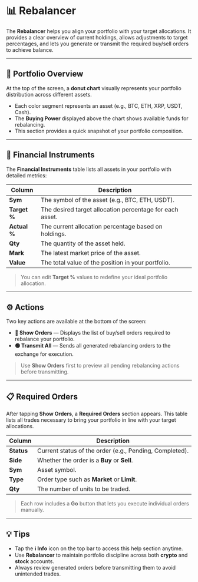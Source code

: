# 📊 Rebalancer

The **Rebalancer** helps you align your portfolio with your target allocations. It provides a clear overview of current holdings, allows adjustments to target percentages, and lets you generate or transmit the required buy/sell orders to achieve balance.

---

## 💼 Portfolio Overview

At the top of the screen, a **donut chart** visually represents your portfolio distribution across different assets.

- Each color segment represents an asset (e.g., BTC, ETH, XRP, USDT, Cash).
- The **Buying Power** displayed above the chart shows available funds for rebalancing.
- This section provides a quick snapshot of your portfolio composition.

---

## 🧾 Financial Instruments

The **Financial Instruments** table lists all assets in your portfolio with detailed metrics:

| Column | Description |
|--------|-------------|
| **Sym** | The symbol of the asset (e.g., BTC, ETH, USDT). |
| **Target %** | The desired target allocation percentage for each asset. |
| **Actual %** | The current allocation percentage based on holdings. |
| **Qty** | The quantity of the asset held. |
| **Mark** | The latest market price of the asset. |
| **Value** | The total value of the position in your portfolio. |

> You can edit **Target %** values to redefine your ideal portfolio allocation.

---

## ⚙️ Actions

Two key actions are available at the bottom of the screen:

- **🔴 Show Orders** — Displays the list of buy/sell orders required to rebalance your portfolio.
- **🟢 Transmit All** — Sends all generated rebalancing orders to the exchange for execution.

> Use **Show Orders** first to preview all pending rebalancing actions before transmitting.

---

## 📋 Required Orders

After tapping **Show Orders**, a **Required Orders** section appears. This table lists all trades necessary to bring your portfolio in line with your target allocations.

| Column | Description |
|--------|-------------|
| **Status** | Current status of the order (e.g., Pending, Completed). |
| **Side** | Whether the order is a **Buy** or **Sell**. |
| **Sym** | Asset symbol. |
| **Type** | Order type such as **Market** or **Limit**. |
| **Qty** | The number of units to be traded. |

> Each row includes a **Go** button that lets you execute individual orders manually.

---

## 💡 Tips

- Tap the **ℹ️ Info** icon on the top bar to access this help section anytime.
- Use **Rebalancer** to maintain portfolio discipline across both **crypto** and **stock** accounts.
- Always review generated orders before transmitting them to avoid unintended trades.
